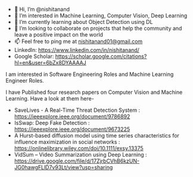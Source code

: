 - 👋 Hi, I’m @nishitanand
- 👀 I’m interested in Machine Learning, Computer Vision, Deep Learning
- 🌱 I’m currently learning about Object Detection using DL
- 💞️ I’m looking to collaborate on projects that help the community and leave a positive impact on the world
- 📫 Feel free to ping me at nishitanand01@gmail.com
- LinkedIn: https://www.linkedin.com/in/nishitanand/
- Google Scholar: https://scholar.google.com/citations?hl=en&user=6bZx8DYAAAAJ

I am interested in Software Engineering Roles and Machine Learning Engineer Roles.

I have Published four research papers on Computer Vision and Machine Learning.
Have a look at them here-
- SaveLives - A Real-Time Threat Detection System : https://ieeexplore.ieee.org/document/9786892
- IsSwap: Deep Fake Detection : https://ieeexplore.ieee.org/document/9673225
- A Hurst-based diffusion model using time series characteristics for influence maximization in social networks : https://onlinelibrary.wiley.com/doi/10.1111/exsy.13375
- VidSum – Video Summarization using Deep Learning : https://drive.google.com/file/d/17ZjrbCVhB6kzUN-JG0hawgFLlD7v93Lt/view?usp=sharing

<!---
nishitanand/nishitanand is a ✨ special ✨ repository because its `README.md` (this file) appears on your GitHub profile.
You can click the Preview link to take a look at your changes.
--->
